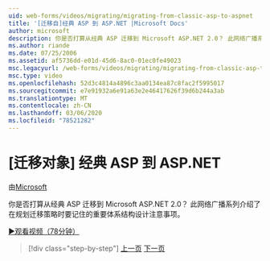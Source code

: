 ```yaml
---
uid: web-forms/videos/migrating/migrating-from-classic-asp-to-aspnet
title: '[迁移自]经典 ASP 到 ASP.NET |Microsoft Docs'
author: microsoft
description: 你是否打算从经典 ASP 迁移到 Microsoft ASP.NET 2.0？ 此网络广播系列介绍了重要的体系结构设计注意事项 。
ms.author: riande
ms.date: 07/25/2006
ms.assetid: af5736dd-e01d-45d6-8ac0-01ec0fe49023
msc.legacyurl: /web-forms/videos/migrating/migrating-from-classic-asp-to-aspnet
msc.type: video
ms.openlocfilehash: 52d3c4814a4896c3aa0134ea87c8fac2f5995017
ms.sourcegitcommit: e7e91932a6e91a63e2e46417626f39d6b244a3ab
ms.translationtype: MT
ms.contentlocale: zh-CN
ms.lasthandoff: 03/06/2020
ms.locfileid: "78521282"
---
```

# <a name="migrating-from-classic-asp-to-aspnet"></a>[迁移对象] 经典 ASP 到 ASP.NET

由[Microsoft](https://github.com/microsoft)

你是否打算从经典 ASP 迁移到 Microsoft ASP.NET 2.0？ 此网络广播系列介绍了在规划迁移策略时要记住的重要体系结构设计注意事项。

[&#9654;观看视频（78分钟）](https://channel9.msdn.com/Blogs/ASP-NET-Site-Videos/migrating-from-classic-asp-to-aspnet)

> [!div class="step-by-step"]
> [上一页](intro-to-aspnet-20-user-interface-elements.md)
> [下一页](intro-to-aspnet-for-jsp-developers-welcome-to-aspnet-20.md)
